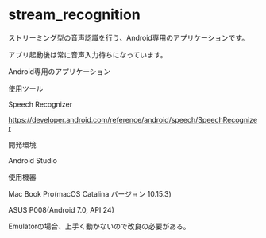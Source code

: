# stream_recognition

ストリーミング型の音声認識を行う、Android専用のアプリケーションです。

アプリ起動後は常に音声入力待ちになっています。

Android専用のアプリケーション

使用ツール

Speech Recognizer

https://developer.android.com/reference/android/speech/SpeechRecognizer

開発環境

Android Studio

使用機器

Mac Book Pro(macOS Catalina バージョン 10.15.3)

ASUS P008(Android 7.0, API 24)

Emulatorの場合、上手く動かないので改良の必要がある。
